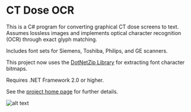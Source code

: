 # CT Dose OCR

This is a C# program for converting graphical CT dose screens to text. Assumes lossless images and implements optical character recognition (OCR) through exact glyph matching.

Includes font sets for Siemens, Toshiba, Philips, and GE scanners.

This project now uses the [DotNetZip Library](http://dotnetzip.codeplex.com) for extracting font character bitmaps.

Requires .NET Framework 2.0 or higher.

See the [project home page](http://hsc.usc.edu/~phillimc/doseocr/index.html) for further details.

![alt text](http://hsc.usc.edu/~phillimc/doseocr/screenshot.png "Screenshot of CT Dose OCR")